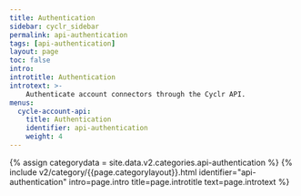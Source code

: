 ```yaml
---
title: Authentication
sidebar: cyclr_sidebar
permalink: api-authentication
tags: [api-authentication]
layout: page
toc: false
intro: 
introtitle: Authentication
introtext: >-
    Authenticate account connectors through the Cyclr API.
menus:
  cycle-account-api:
    title: Authentication
    identifier: api-authentication
    weight: 4
---
```

{% assign categorydata = site.data.v2.categories.api-authentication %}
{% include v2/category/{{page.categorylayout}}.html identifier="api-authentication" intro=page.intro title=page.introtitle text=page.introtext %}
